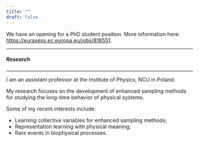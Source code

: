 ```yaml
---
title: ""
draft: false
---
```

 
We have an opening for a PhD student position. More information here: https://euraxess.ec.europa.eu/jobs/816551.

---
##### Research
---

I am an assistant professor at the Institute of Physics, NCU in Poland.

My research focuses on the development of enhanced sampling methods for 
studying the long-time behavior of physical systems.

Some of my recent interests include:
* Learning collective variables for enhanced sampling methods;
* Representation learning with physical meaning;
* Rare events in biophysical processes.
